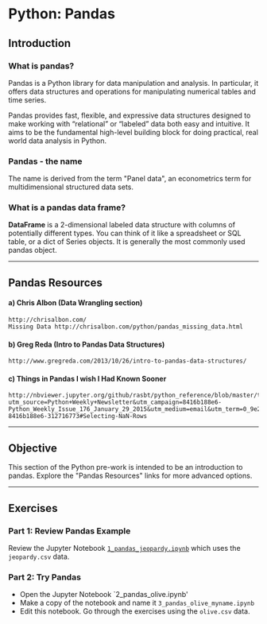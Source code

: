 # Python:  Pandas    

## Introduction
### What is pandas?

Pandas is a Python library for data manipulation and analysis. In particular, it offers data structures and operations for manipulating numerical tables and time series.   

Pandas provides fast, flexible, and expressive data structures designed to make working with “relational” or “labeled” data both easy and intuitive. It aims to be the fundamental high-level building block for doing practical, real world data analysis in Python.

### Pandas - the name
The name is derived from the term "Panel data", an econometrics term for multidimensional structured data sets.  

### What is a pandas data frame?  
**DataFrame** is a 2-dimensional labeled data structure with columns of potentially different types. You can think of it like a spreadsheet or SQL table, or a dict of Series objects. It is generally the most commonly used pandas object.

---

## Pandas Resources
#### a)  Chris Albon (Data Wrangling section)  
    http://chrisalbon.com/  
    Missing Data http://chrisalbon.com/python/pandas_missing_data.html

#### b)  Greg Reda (Intro to Pandas Data Structures)  
    http://www.gregreda.com/2013/10/26/intro-to-pandas-data-structures/  

#### c)  Things in Pandas I wish I Had Known Sooner  
    http://nbviewer.jupyter.org/github/rasbt/python_reference/blob/master/tutorials/things_in_pandas.ipynb?utm_source=Python+Weekly+Newsletter&utm_campaign=8416b188e6-Python_Weekly_Issue_176_January_29_2015&utm_medium=email&utm_term=0_9e26887fc5-8416b188e6-312716773#Selecting-NaN-Rows
    
---

## Objective
This section of the Python pre-work is intended to be an introduction to pandas.  Explore the "Pandas Resources" links for more advanced options.

---

## Exercises

### Part 1:  Review Pandas Example
Review the Jupyter Notebook [`1_pandas_jeopardy.ipynb`](python/pandas/1_pandas_jeopardy.ipynb) which uses the `jeopardy.csv` data.

### Part 2:  Try Pandas 
* Open the Jupyter Notebook `2_pandas_olive.ipynb'
* Make a copy of the notebook and name it `3_pandas_olive_myname.ipynb`
* Edit this notebook.  Go through the exercises using the `olive.csv` data.

